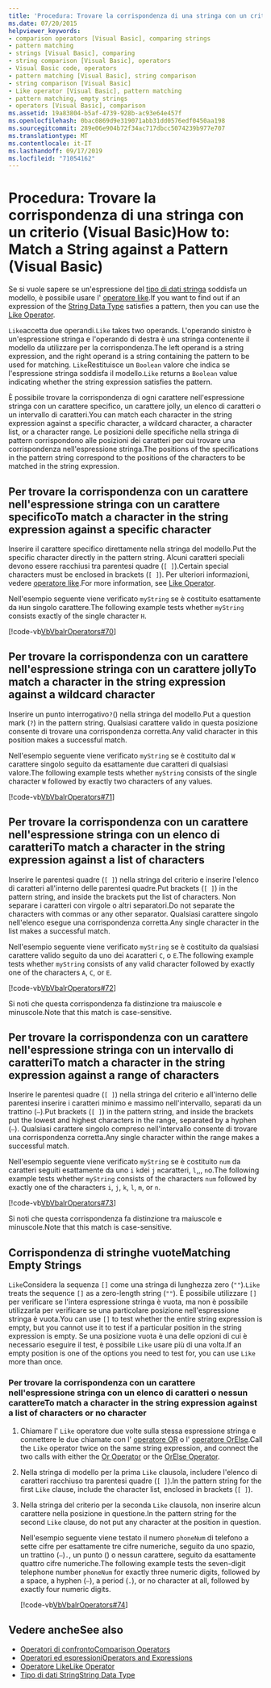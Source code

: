 ```yaml
---
title: 'Procedura: Trovare la corrispondenza di una stringa con un criterio (Visual Basic)'
ms.date: 07/20/2015
helpviewer_keywords:
- comparison operators [Visual Basic], comparing strings
- pattern matching
- strings [Visual Basic], comparing
- string comparison [Visual Basic], operators
- Visual Basic code, operators
- pattern matching [Visual Basic], string comparison
- string comparison [Visual Basic]
- Like operator [Visual Basic], pattern matching
- pattern matching, empty strings
- operators [Visual Basic], comparison
ms.assetid: 19a83804-b5af-4739-928b-ac93e64e457f
ms.openlocfilehash: 0bac0869d9e319071abb31dd0576edf0450aa198
ms.sourcegitcommit: 289e06e904b72f34ac717dbcc5074239b977e707
ms.translationtype: MT
ms.contentlocale: it-IT
ms.lasthandoff: 09/17/2019
ms.locfileid: "71054162"
---
```

# <a name="how-to-match-a-string-against-a-pattern-visual-basic"></a><span data-ttu-id="6d66d-102">Procedura: Trovare la corrispondenza di una stringa con un criterio (Visual Basic)</span><span class="sxs-lookup"><span data-stu-id="6d66d-102">How to: Match a String against a Pattern (Visual Basic)</span></span>

<span data-ttu-id="6d66d-103">Se si vuole sapere se un'espressione del [tipo di dati stringa](../../../../visual-basic/language-reference/data-types/string-data-type.md) soddisfa un modello, è possibile usare l' [operatore like](../../../../visual-basic/language-reference/operators/like-operator.md).</span><span class="sxs-lookup"><span data-stu-id="6d66d-103">If you want to find out if an expression of the [String Data Type](../../../../visual-basic/language-reference/data-types/string-data-type.md) satisfies a pattern, then you can use the [Like Operator](../../../../visual-basic/language-reference/operators/like-operator.md).</span></span>

<span data-ttu-id="6d66d-104">`Like`accetta due operandi.</span><span class="sxs-lookup"><span data-stu-id="6d66d-104">`Like` takes two operands.</span></span> <span data-ttu-id="6d66d-105">L'operando sinistro è un'espressione stringa e l'operando di destra è una stringa contenente il modello da utilizzare per la corrispondenza.</span><span class="sxs-lookup"><span data-stu-id="6d66d-105">The left operand is a string expression, and the right operand is a string containing the pattern to be used for matching.</span></span> <span data-ttu-id="6d66d-106">`Like`Restituisce un `Boolean` valore che indica se l'espressione stringa soddisfa il modello.</span><span class="sxs-lookup"><span data-stu-id="6d66d-106">`Like` returns a `Boolean` value indicating whether the string expression satisfies the pattern.</span></span>

<span data-ttu-id="6d66d-107">È possibile trovare la corrispondenza di ogni carattere nell'espressione stringa con un carattere specifico, un carattere jolly, un elenco di caratteri o un intervallo di caratteri.</span><span class="sxs-lookup"><span data-stu-id="6d66d-107">You can match each character in the string expression against a specific character, a wildcard character, a character list, or a character range.</span></span> <span data-ttu-id="6d66d-108">Le posizioni delle specifiche nella stringa di pattern corrispondono alle posizioni dei caratteri per cui trovare una corrispondenza nell'espressione stringa.</span><span class="sxs-lookup"><span data-stu-id="6d66d-108">The positions of the specifications in the pattern string correspond to the positions of the characters to be matched in the string expression.</span></span>

## <a name="to-match-a-character-in-the-string-expression-against-a-specific-character"></a><span data-ttu-id="6d66d-109">Per trovare la corrispondenza con un carattere nell'espressione stringa con un carattere specifico</span><span class="sxs-lookup"><span data-stu-id="6d66d-109">To match a character in the string expression against a specific character</span></span>

<span data-ttu-id="6d66d-110">Inserire il carattere specifico direttamente nella stringa del modello.</span><span class="sxs-lookup"><span data-stu-id="6d66d-110">Put the specific character directly in the pattern string.</span></span> <span data-ttu-id="6d66d-111">Alcuni caratteri speciali devono essere racchiusi tra parentesi quadre (`[ ]`).</span><span class="sxs-lookup"><span data-stu-id="6d66d-111">Certain special characters must be enclosed in brackets (`[ ]`).</span></span> <span data-ttu-id="6d66d-112">Per ulteriori informazioni, vedere [operatore like](../../../../visual-basic/language-reference/operators/like-operator.md).</span><span class="sxs-lookup"><span data-stu-id="6d66d-112">For more information, see [Like Operator](../../../../visual-basic/language-reference/operators/like-operator.md).</span></span>

<span data-ttu-id="6d66d-113">Nell'esempio seguente viene verificato `myString` se è costituito esattamente da `H`un singolo carattere.</span><span class="sxs-lookup"><span data-stu-id="6d66d-113">The following example tests whether `myString` consists exactly of the single character `H`.</span></span>

[!code-vb[VbVbalrOperators#70](~/samples/snippets/visualbasic/VS_Snippets_VBCSharp/VbVbalrOperators/VB/Class1.vb#70)]

## <a name="to-match-a-character-in-the-string-expression-against-a-wildcard-character"></a><span data-ttu-id="6d66d-114">Per trovare la corrispondenza con un carattere nell'espressione stringa con un carattere jolly</span><span class="sxs-lookup"><span data-stu-id="6d66d-114">To match a character in the string expression against a wildcard character</span></span>

<span data-ttu-id="6d66d-115">Inserire un punto interrogativo`?`() nella stringa del modello.</span><span class="sxs-lookup"><span data-stu-id="6d66d-115">Put a question mark (`?`) in the pattern string.</span></span> <span data-ttu-id="6d66d-116">Qualsiasi carattere valido in questa posizione consente di trovare una corrispondenza corretta.</span><span class="sxs-lookup"><span data-stu-id="6d66d-116">Any valid character in this position makes a successful match.</span></span>

<span data-ttu-id="6d66d-117">Nell'esempio seguente viene verificato `myString` se è costituito dal `W` carattere singolo seguito da esattamente due caratteri di qualsiasi valore.</span><span class="sxs-lookup"><span data-stu-id="6d66d-117">The following example tests whether `myString` consists of the single character `W` followed by exactly two characters of any values.</span></span>

[!code-vb[VbVbalrOperators#71](~/samples/snippets/visualbasic/VS_Snippets_VBCSharp/VbVbalrOperators/VB/Class1.vb#71)]

## <a name="to-match-a-character-in-the-string-expression-against-a-list-of-characters"></a><span data-ttu-id="6d66d-118">Per trovare la corrispondenza con un carattere nell'espressione stringa con un elenco di caratteri</span><span class="sxs-lookup"><span data-stu-id="6d66d-118">To match a character in the string expression against a list of characters</span></span>

<span data-ttu-id="6d66d-119">Inserire le parentesi quadre (`[ ]`) nella stringa del criterio e inserire l'elenco di caratteri all'interno delle parentesi quadre.</span><span class="sxs-lookup"><span data-stu-id="6d66d-119">Put brackets (`[ ]`) in the pattern string, and inside the brackets put the list of characters.</span></span> <span data-ttu-id="6d66d-120">Non separare i caratteri con virgole o altri separatori.</span><span class="sxs-lookup"><span data-stu-id="6d66d-120">Do not separate the characters with commas or any other separator.</span></span> <span data-ttu-id="6d66d-121">Qualsiasi carattere singolo nell'elenco esegue una corrispondenza corretta.</span><span class="sxs-lookup"><span data-stu-id="6d66d-121">Any single character in the list makes a successful match.</span></span>

<span data-ttu-id="6d66d-122">Nell'esempio seguente viene verificato `myString` se è costituito da qualsiasi carattere valido seguito da uno dei `A`caratteri `C`, o `E`.</span><span class="sxs-lookup"><span data-stu-id="6d66d-122">The following example tests whether `myString` consists of any valid character followed by exactly one of the characters `A`, `C`, or `E`.</span></span>

[!code-vb[VbVbalrOperators#72](~/samples/snippets/visualbasic/VS_Snippets_VBCSharp/VbVbalrOperators/VB/Class1.vb#72)]

<span data-ttu-id="6d66d-123">Si noti che questa corrispondenza fa distinzione tra maiuscole e minuscole.</span><span class="sxs-lookup"><span data-stu-id="6d66d-123">Note that this match is case-sensitive.</span></span>

## <a name="to-match-a-character-in-the-string-expression-against-a-range-of-characters"></a><span data-ttu-id="6d66d-124">Per trovare la corrispondenza con un carattere nell'espressione stringa con un intervallo di caratteri</span><span class="sxs-lookup"><span data-stu-id="6d66d-124">To match a character in the string expression against a range of characters</span></span>

<span data-ttu-id="6d66d-125">Inserire le parentesi quadre (`[ ]`) nella stringa del criterio e all'interno delle parentesi inserire i caratteri minimo e massimo nell'intervallo, separati da un trattino (`–`).</span><span class="sxs-lookup"><span data-stu-id="6d66d-125">Put brackets (`[ ]`) in the pattern string, and inside the brackets put the lowest and highest characters in the range, separated by a hyphen (`–`).</span></span> <span data-ttu-id="6d66d-126">Qualsiasi carattere singolo compreso nell'intervallo consente di trovare una corrispondenza corretta.</span><span class="sxs-lookup"><span data-stu-id="6d66d-126">Any single character within the range makes a successful match.</span></span>

<span data-ttu-id="6d66d-127">Nell'esempio seguente viene verificato `myString` se è costituito `num` da caratteri seguiti esattamente da uno `i` `k`dei `j` `m`caratteri, `l`,,, `n`o.</span><span class="sxs-lookup"><span data-stu-id="6d66d-127">The following example tests whether `myString` consists of the characters `num` followed by exactly one of the characters `i`, `j`, `k`, `l`, `m`, or `n`.</span></span>

[!code-vb[VbVbalrOperators#73](~/samples/snippets/visualbasic/VS_Snippets_VBCSharp/VbVbalrOperators/VB/Class1.vb#73)]

<span data-ttu-id="6d66d-128">Si noti che questa corrispondenza fa distinzione tra maiuscole e minuscole.</span><span class="sxs-lookup"><span data-stu-id="6d66d-128">Note that this match is case-sensitive.</span></span>

## <a name="matching-empty-strings"></a><span data-ttu-id="6d66d-129">Corrispondenza di stringhe vuote</span><span class="sxs-lookup"><span data-stu-id="6d66d-129">Matching Empty Strings</span></span>

<span data-ttu-id="6d66d-130">`Like`Considera la sequenza `[]` come una stringa di lunghezza zero (`""`).</span><span class="sxs-lookup"><span data-stu-id="6d66d-130">`Like` treats the sequence `[]` as a zero-length string (`""`).</span></span> <span data-ttu-id="6d66d-131">È possibile utilizzare `[]` per verificare se l'intera espressione stringa è vuota, ma non è possibile utilizzarla per verificare se una particolare posizione nell'espressione stringa è vuota.</span><span class="sxs-lookup"><span data-stu-id="6d66d-131">You can use `[]` to test whether the entire string expression is empty, but you cannot use it to test if a particular position in the string expression is empty.</span></span> <span data-ttu-id="6d66d-132">Se una posizione vuota è una delle opzioni di cui è necessario eseguire il test, è possibile `Like` usare più di una volta.</span><span class="sxs-lookup"><span data-stu-id="6d66d-132">If an empty position is one of the options you need to test for, you can use `Like` more than once.</span></span>

### <a name="to-match-a-character-in-the-string-expression-against-a-list-of-characters-or-no-character"></a><span data-ttu-id="6d66d-133">Per trovare la corrispondenza con un carattere nell'espressione stringa con un elenco di caratteri o nessun carattere</span><span class="sxs-lookup"><span data-stu-id="6d66d-133">To match a character in the string expression against a list of characters or no character</span></span>

1. <span data-ttu-id="6d66d-134">Chiamare l' `Like` operatore due volte sulla stessa espressione stringa e connettere le due chiamate con l' [operatore OR](../../../../visual-basic/language-reference/operators/or-operator.md) o l' [operatore OrElse](../../../../visual-basic/language-reference/operators/orelse-operator.md).</span><span class="sxs-lookup"><span data-stu-id="6d66d-134">Call the `Like` operator twice on the same string expression, and connect the two calls with either the [Or Operator](../../../../visual-basic/language-reference/operators/or-operator.md) or the [OrElse Operator](../../../../visual-basic/language-reference/operators/orelse-operator.md).</span></span>

2. <span data-ttu-id="6d66d-135">Nella stringa di modello per la prima `Like` clausola, includere l'elenco di caratteri racchiuso tra parentesi quadre (`[ ]`).</span><span class="sxs-lookup"><span data-stu-id="6d66d-135">In the pattern string for the first `Like` clause, include the character list, enclosed in brackets (`[ ]`).</span></span>

3. <span data-ttu-id="6d66d-136">Nella stringa del criterio per la seconda `Like` clausola, non inserire alcun carattere nella posizione in questione.</span><span class="sxs-lookup"><span data-stu-id="6d66d-136">In the pattern string for the second `Like` clause, do not put any character at the position in question.</span></span>

    <span data-ttu-id="6d66d-137">Nell'esempio seguente viene testato il numero `phoneNum` di telefono a sette cifre per esattamente tre cifre numeriche, seguito da uno spazio, un trattino (`–`)`.`, un punto () o nessun carattere, seguito da esattamente quattro cifre numeriche.</span><span class="sxs-lookup"><span data-stu-id="6d66d-137">The following example tests the seven-digit telephone number `phoneNum` for exactly three numeric digits, followed by a space, a hyphen (`–`), a period (`.`), or no character at all, followed by exactly four numeric digits.</span></span>

    [!code-vb[VbVbalrOperators#74](~/samples/snippets/visualbasic/VS_Snippets_VBCSharp/VbVbalrOperators/VB/Class1.vb#74)]

## <a name="see-also"></a><span data-ttu-id="6d66d-138">Vedere anche</span><span class="sxs-lookup"><span data-stu-id="6d66d-138">See also</span></span>

- [<span data-ttu-id="6d66d-139">Operatori di confronto</span><span class="sxs-lookup"><span data-stu-id="6d66d-139">Comparison Operators</span></span>](../../../../visual-basic/language-reference/operators/comparison-operators.md)
- [<span data-ttu-id="6d66d-140">Operatori ed espressioni</span><span class="sxs-lookup"><span data-stu-id="6d66d-140">Operators and Expressions</span></span>](../../../../visual-basic/programming-guide/language-features/operators-and-expressions/index.md)
- [<span data-ttu-id="6d66d-141">Operatore Like</span><span class="sxs-lookup"><span data-stu-id="6d66d-141">Like Operator</span></span>](../../../../visual-basic/language-reference/operators/like-operator.md)
- [<span data-ttu-id="6d66d-142">Tipo di dati String</span><span class="sxs-lookup"><span data-stu-id="6d66d-142">String Data Type</span></span>](../../../../visual-basic/language-reference/data-types/string-data-type.md)
